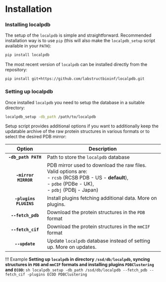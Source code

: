 # Installation
### Installing localpdb
The setup of the `localpdb` is simple and straightforward.
Recommended installation way is to use `pip`
(this will also make the `localpdb_setup` script available in your `PATH`):
```sh
pip install localpdb
```
The most recent version of `localpdb` can be installed directly from the repository:
```sh
pip install git+https://github.com/labstructbioinf/localpdb.git
```

### Setting up localpdb
Once installed `localpdb` you need to setup the database in a suitable directory:
```sh
localpdb_setup -db_path /path/to/localpdb
```
Setup script provides additional options if you want to additionally keep the
updatable archive of the raw protein structures in various formats or to select the desired PDB mirror:

Option | Description 
:-------------: | ----------------------------------------------------------
**`-db_path PATH`** | Path to store the `localpdb` database
**`-mirror MIRROR`** | PDB mirror used to download the raw files. Valid options are:<br/> - `rcsb` (RCSB PDB - US - **default**), <br /> - `pdbe` (PDBe - UK), <br /> - `pdbj` (PDBj - Japan)
**`-plugins PLUGINS`** | Install plugins fetching additional data. More on plugins.
**`--fetch_pdb`** | Download the protein structures in the `PDB` format
**`--fetch_cif`** | Download the protein structures in the `mmCIF` format
**`--update`** | Update  `localpdb` database instead of setting up. More on updates.

!!! Example
    **Setting up `localpdb` in directory `/ssd/db/localpdb`, syncing structures in `PDB` and `mmCIF` formats 
    and installing plugins `PDBClustering` and `ECOD`:**
    ```sh
    localpdb_setup -db_path /ssd/db/localpdb --fetch_pdb --fetch_cif -plugins ECOD PDBClustering
    ```

